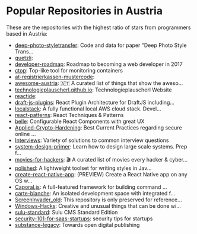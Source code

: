 # Popular Repositories in Austria

These are the repositories with the highest ratio of stars from programmers based in Austria:

- [deep-photo-styletransfer](https://github.com/luanfujun/deep-photo-styletransfer): Code and data for paper "Deep Photo Style Trans...
- [guetzli](https://github.com/google/guetzli): 
- [developer-roadmap](https://github.com/kamranahmedse/developer-roadmap): Roadmap to becoming a web developer in 2017
- [ctop](https://github.com/bcicen/ctop): Top-like tool for monitoring containers
- [at-registrierkassen-mustercode](https://github.com/a-sit-plus/at-registrierkassen-mustercode): 
- [awesome-austria](https://github.com/mxstbr/awesome-austria): 🇦🇹 A curated list of things that show the aweso...
- [technologieplauscherl.github.io](https://github.com/technologieplauscherl/technologieplauscherl.github.io): Technologieplauscherl Website
- [reactide](https://github.com/reactide/reactide): 
- [draft-js-plugins](https://github.com/draft-js-plugins/draft-js-plugins): React Plugin Architecture for DraftJS including...
- [localstack](https://github.com/atlassian/localstack): A fully functional local AWS cloud stack. Devel...
- [react-patterns](https://github.com/vasanthk/react-patterns): React Techniques & Patterns 
- [belle](https://github.com/nikgraf/belle): Configurable React Components with great UX
- [Applied-Crypto-Hardening](https://github.com/BetterCrypto/Applied-Crypto-Hardening): Best Current Practices regarding secure online ...
- [Interviews](https://github.com/kdn251/Interviews): Variety of solutions to common interview questions
- [system-design-primer](https://github.com/donnemartin/system-design-primer): Learn how to design large scale systems. Prep f...
- [movies-for-hackers](https://github.com/k4m4/movies-for-hackers): 🎬 A curated list of movies every hacker & cyber...
- [polished](https://github.com/styled-components/polished): A lightweight toolset for writing styles in Jav...
- [create-react-native-app](https://github.com/react-community/create-react-native-app): (PREVIEW) Create a React Native app on any OS w...
- [Caporal.js](https://github.com/mattallty/Caporal.js): A full-featured framework for building command ...
- [carte-blanche](https://github.com/carteb/carte-blanche): An isolated development space with integrated f...
- [ScreenInvader_old](https://github.com/screeninvader/ScreenInvader_old): This repository is only preserved for reference...
- [Windows-Hacks](https://github.com/LazoCoder/Windows-Hacks): Creative and unusual things that can be done wi...
- [sulu-standard](https://github.com/sulu/sulu-standard): Sulu CMS Standard Edition
- [security-101-for-saas-startups](https://github.com/forter/security-101-for-saas-startups): security tips for startups
- [substance-legacy](https://github.com/substance/substance-legacy): Towards open digital publishing
